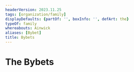 ```yaml
---
headerVersion: 2023.11.25
tags: [organization/family]
displayDefaults: {partOf: '', boxInfo: '', defArt: the}
typeOf: family
whereabouts: Ainwick
aliases: [Bybet]
title: Bybets
---
```


# The Bybets
